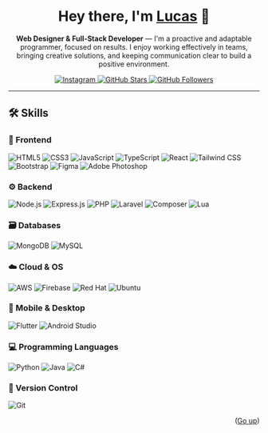 <a name="readme-top"></a>

<div align="center">

<h1>Hey there, I'm <a href="#">Lucas</a> 👋</h1>
<p><b>Web Designer & Full-Stack Developer</b> — I'm a proactive and adaptable programmer, focused on results. I enjoy working effectively in teams, bringing creative solutions, and keeping communication clear to build a positive environment.</p>



<p align="center">
  <a href="https://www.instagram.com/lucass.juarez_/">
    <img alt="Instagram" title="Instagram" src="https://img.shields.io/badge/Instagram-E4405F?style=for-the-badge&logo=instagram&logoColor=white"/>
  </a>
  <a href="https://github.com/TheDevLucas?tab=repositories&sort=stargazers">
    <img alt="GitHub Stars" title="Total stars on GitHub" src="https://custom-icon-badges.demolab.com/github/stars/thedevlucas?color=B8B92B&style=for-the-badge&labelColor=959532&logo=star"/>
  </a>
  <a href="https://github.com/TheDevLucas">
    <img alt="GitHub Followers" title="Follow me on GitHub" src="https://img.shields.io/github/followers/thedevlucas?color=236ad3&style=for-the-badge&logo=github&label=Follow"/>
  </a>
</p>

</div>

---

## 🛠️ Skills

### 🎨 Frontend
<p>
  <img alt="HTML5" src="https://img.shields.io/badge/HTML5-E34F26?style=for-the-badge&logo=html5&logoColor=white"/>
  <img alt="CSS3" src="https://img.shields.io/badge/CSS3-1572B6?style=for-the-badge&logo=css3&logoColor=white"/>
  <img alt="JavaScript" src="https://img.shields.io/badge/JavaScript-323330?style=for-the-badge&logo=javascript&logoColor=F7DF1E"/>
  <img alt="TypeScript" src="https://img.shields.io/badge/TypeScript-007ACC?style=for-the-badge&logo=typescript&logoColor=white"/>
  <img alt="React" src="https://img.shields.io/badge/React-20232A?style=for-the-badge&logo=react&logoColor=61DAFB"/>
  <img alt="Tailwind CSS" src="https://img.shields.io/badge/Tailwind_CSS-38B2AC?style=for-the-badge&logo=tailwind-css&logoColor=white"/>
  <img alt="Bootstrap" src="https://img.shields.io/badge/Bootstrap-563D7C?style=for-the-badge&logo=bootstrap&logoColor=white"/>
  <img alt="Figma" src="https://img.shields.io/badge/Figma-F24E1E?style=for-the-badge&logo=figma&logoColor=white"/>
  <img alt="Adobe Photoshop" src="https://img.shields.io/badge/Adobe%20Photoshop-31A8FF?style=for-the-badge&logo=Adobe%20Photoshop&logoColor=black"/>
</p>

### ⚙️ Backend
<p>
  <img alt="Node.js" src="https://img.shields.io/badge/Node%20js-339933?style=for-the-badge&logo=nodedotjs&logoColor=white"/>
  <img alt="Express.js" src="https://img.shields.io/badge/Express%20js-000000?style=for-the-badge&logo=express&logoColor=white"/>
  <img alt="PHP" src="https://img.shields.io/badge/PHP-777BB4?style=for-the-badge&logo=php&logoColor=white"/>
  <img alt="Laravel" src="https://img.shields.io/badge/Laravel-FF2D20?style=for-the-badge&logo=laravel&logoColor=white"/>
  <img alt="Composer" src="https://img.shields.io/badge/Composer-885630?style=for-the-badge&logo=composer&logoColor=white"/>
  <img alt="Lua" src="https://img.shields.io/badge/Lua-2C2D72?style=for-the-badge&logo=lua&logoColor=white"/>
</p>

### 🗃️ Databases
<p>
  <img alt="MongoDB" src="https://img.shields.io/badge/MongoDB-13aa52?style=for-the-badge&logo=mongodb&logoColor=white"/>
  <img alt="MySQL" src="https://img.shields.io/badge/MySQL-005C84?style=for-the-badge&logo=mysql&logoColor=white"/>
</p>

### ☁️ Cloud & OS
<p>
  <img alt="AWS" src="https://img.shields.io/badge/AWS-232F3E?style=for-the-badge&logo=amazonwebservices&logoColor=white"/>
  <img alt="Firebase" src="https://img.shields.io/badge/Firebase-FFCA28?style=for-the-badge&logo=firebase&logoColor=black"/>
  <img alt="Red Hat" src="https://img.shields.io/badge/Red_Hat-EE0000?style=for-the-badge&logo=redhat&logoColor=white"/>
  <img alt="Ubuntu" src="https://img.shields.io/badge/Ubuntu-E95420?style=for-the-badge&logo=Ubuntu&logoColor=white"/>
</p>

### 📱 Mobile & Desktop
<p>
  <img alt="Flutter" src="https://img.shields.io/badge/Flutter-02569B?style=for-the-badge&logo=flutter&logoColor=white"/>
  <img alt="Android Studio" src="https://img.shields.io/badge/Android_Studio-3DDC84?style=for-the-badge&logo=android-studio&logoColor=white"/>
</p>

### 💻 Programming Languages
<p>
  <img alt="Python" src="https://img.shields.io/badge/Python-FFD43B?style=for-the-badge&logo=python&logoColor=blue"/>
  <img alt="Java" src="https://img.shields.io/badge/Java-ED8B00?style=for-the-badge&logo=openjdk&logoColor=white"/>
  <img alt="C#" src="https://img.shields.io/badge/C%23-239120?style=for-the-badge&logo=c-sharp&logoColor=white"/>
</p>

### 🧭 Version Control
<p>
  <img alt="Git" src="https://img.shields.io/badge/GIT-E44C30?style=for-the-badge&logo=git&logoColor=white"/>
</p>

<p align="right">(<a href="#readme-top">Go up</a>)</p>

